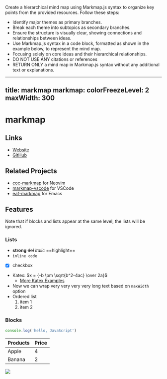 Create a hierarchical mind map using Markmap.js syntax to organize key points from the provided resources. Follow these steps:
- Identify major themes as primary branches.
- Break each theme into subtopics as secondary branches.
- Ensure the structure is visually clear, showing connections and relationships between ideas.
- Use Markmap.js syntax in a code block, formatted as shown in the example below, to represent the mind map.
- Focusing solely on core ideas and their hierarchical relationships.
- DO NOT USE ANY citations or references
- RETURN ONLY a mind map in Markmap.js syntax without any additional text or explanations.

<MarkmapExample>

---
title: markmap
markmap:
  colorFreezeLevel: 2
  maxWidth: 300
---

# markmap

## Links

- [Website](https://markmap.js.org/)
- [GitHub](https://github.com/gera2ld/markmap)

## Related Projects

- [coc-markmap](https://github.com/gera2ld/coc-markmap) for Neovim
- [markmap-vscode](https://marketplace.visualstudio.com/items?itemName=gera2ld.markmap-vscode) for VSCode
- [eaf-markmap](https://github.com/emacs-eaf/eaf-markmap) for Emacs

## Features

Note that if blocks and lists appear at the same level, the lists will be ignored.

### Lists

- **strong** ~~del~~ *italic* ==highlight==
- `inline code`
- [x] checkbox
- Katex: $x = {-b \pm \sqrt{b^2-4ac} \over 2a}$ <!-- markmap: fold -->
  - [More Katex Examples](#?d=gist:af76a4c245b302206b16aec503dbe07b:katex.md)
- Now we can wrap very very very very long text based on `maxWidth` option
- Ordered list
  1. item 1
  2. item 2

### Blocks

```js
console.log('hello, JavaScript')
```

| Products | Price |
|-|-|
| Apple | 4 |
| Banana | 2 |

![](https://markmap.js.org/favicon.png)
</MarkmapExample>